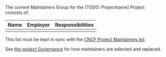 The current Maintainers Group for the [TODO: Projectname] Project consists of:

| Name | Employer | Responsibilities |
| ---- | -------- | ---------------- |
|      |          |                  |

This list must be kept in sync with the [CNCF Project Maintainers list](https://github.com/cncf/foundation/blob/master/project-maintainers.csv).

See [the project Governance](GOVERNANCE.md) for how maintainers are selected and replaced.
